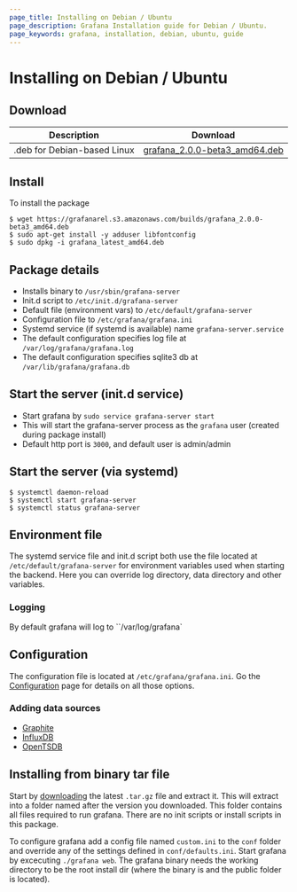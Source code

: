 ```yaml
---
page_title: Installing on Debian / Ubuntu
page_description: Grafana Installation guide for Debian / Ubuntu.
page_keywords: grafana, installation, debian, ubuntu, guide
---
```


# Installing on Debian / Ubuntu

## Download

Description | Download
------------ | -------------
.deb for Debian-based Linux | [grafana_2.0.0-beta3_amd64.deb](https://grafanarel.s3.amazonaws.com/builds/grafana_2.0.0-beta3_amd64.deb)

## Install
To install the package

    $ wget https://grafanarel.s3.amazonaws.com/builds/grafana_2.0.0-beta3_amd64.deb
    $ sudo apt-get install -y adduser libfontconfig
    $ sudo dpkg -i grafana_latest_amd64.deb

## Package details

- Installs binary to `/usr/sbin/grafana-server`
- Init.d script to `/etc/init.d/grafana-server`
- Default file (environment vars) to `/etc/default/grafana-server`
- Configuration file to `/etc/grafana/grafana.ini`
- Systemd service (if systemd is available) name `grafana-server.service`
- The default configuration specifies log file at `/var/log/grafana/grafana.log`
- The default configuration specifies sqlite3 db at `/var/lib/grafana/grafana.db`

## Start the server (init.d service)

- Start grafana by `sudo service grafana-server start`
- This will start the grafana-server process as the `grafana` user (created during package install)
- Default http port is `3000`, and default user is admin/admin

## Start the server (via systemd)

    $ systemctl daemon-reload
    $ systemctl start grafana-server
    $ systemctl status grafana-server

## Environment file

The systemd service file and init.d script both use the file located at `/etc/default/grafana-server` for
environment variables used when starting the backend. Here you can override log directory, data directory and other
variables.

### Logging

By default grafana will log to ``/var/log/grafana`

## Configuration

The configuration file is located at `/etc/grafana/grafana.ini`.  Go the [Configuration](configuration) page for details
on all those options.

### Adding data sources

- [Graphite](../datasources/graphite.md)
- [InfluxDB](../datasources/influxdb.md)
- [OpenTSDB](../datasources/opentsdb.md)

## Installing from binary tar file

Start by [downloading](http://grafana.org/download/builds) the latest `.tar.gz` file and extract it.
This will extract into a folder named after the version you downloaded. This folder contains all files required to run grafana.
There are no init scripts or install scripts in this package.

To configure grafana add a config file named `custom.ini` to the `conf` folder and override any of the settings defined in
`conf/defaults.ini`. Start grafana by excecuting `./grafana web`. The grafana binary needs the working directory
to be the root install dir (where the binary is and the public folder is located).


